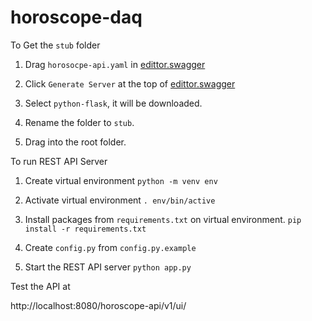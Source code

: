 # horoscope-daq 

To Get the `stub` folder
1. Drag `horosocpe-api.yaml` in [edittor.swagger](https://editor.swagger.io)

2. Click `Generate Server` at the top of [edittor.swagger](https://editor.swagger.io)

3. Select `python-flask`, it will be downloaded.

4. Rename the folder to `stub`.

5. Drag into the root folder.

To run REST API Server

1. Create virtual environment
`python -m venv env`

2. Activate virtual environment
`. env/bin/active`

3. Install packages from `requirements.txt` on virtual environment.
`pip install -r requirements.txt`

4. Create `config.py` from `config.py.example`

5. Start the REST API server
`python app.py`

Test the API at 

http://localhost:8080/horoscope-api/v1/ui/
